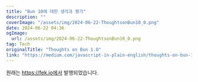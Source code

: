 ```yaml
---
title: "Bun 10에 대한 생각과 평가"
description: ""
coverImage: "/assets/img/2024-06-22-ThoughtsonBun10_0.png"
date: 2024-06-22 04:36
ogImage: 
  url: /assets/img/2024-06-22-ThoughtsonBun10_0.png
tag: Tech
originalTitle: "Thoughts on Bun 1.0"
link: "https://medium.com/javascript-in-plain-english/thoughts-on-bun-1-0-bcb103204900"
---
```



원래는 https://fek.io에서 발행되었습니다.